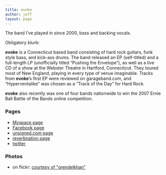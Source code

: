 ```yaml
---
title: evoke
author: jeff
layout: page
---
```


The band I’ve played in since 2000, bass and backing vocals.

Obligatory blurb:

**evoke** is a Connecticut based band consisting of hard rock guitars, funk style bass, and kick-ass drums. The band released an EP (self-titled) and a full-length LP (unofficially titled “Pushing the Envelope”), as well as a live CD of a show at the Webster Theatre in Hartford, Connecticut. They toured most of New England, playing in every type of venue imaginable. Tracks from **evoke**’s first EP were reviewed on garageband.com, and “Hyperventalike” was chosen as a “Track of the Day” for Hard Rock.

**evoke** also recently was one of four bands nationwide to win the 2007 Ernie Ball Battle of the Bands online competition. 

### Pages 

 * [Myspace page](https://myspace.com/evokeband)
 * [Facebook page](http://www.facebook.com/pages/evoke/12327459413)
 * [unsigned.com page](http://www.unsigned.com/evoke)
 * [reverbnation page](http://www.reverbnation.com/c./a4/346502/143487/Artist/143487/Artist/link)
 * [twitter](https://twitter.com/evokeband)

### Photos 

 * on flickr: [courtesy of "grendelkhan"](http://www.flickr.com/photos/whatsyourmeme/tags/evoke)

